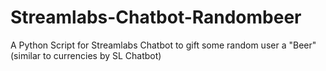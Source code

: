 # Streamlabs-Chatbot-Randombeer
A Python Script for Streamlabs Chatbot to gift some random user a "Beer" (similar to currencies by SL Chatbot)
